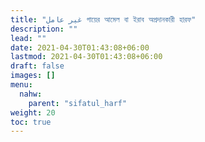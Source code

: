 ```yaml
---
title: "غیر عامل গায়ের আমেল বা ইরাব অপ্রদানকারী হারফ"
description: ""
lead: ""
date: 2021-04-30T01:43:08+06:00
lastmod: 2021-04-30T01:43:08+06:00
draft: false
images: []
menu: 
  nahw:
    parent: "sifatul_harf"
weight: 20
toc: true
---
```



